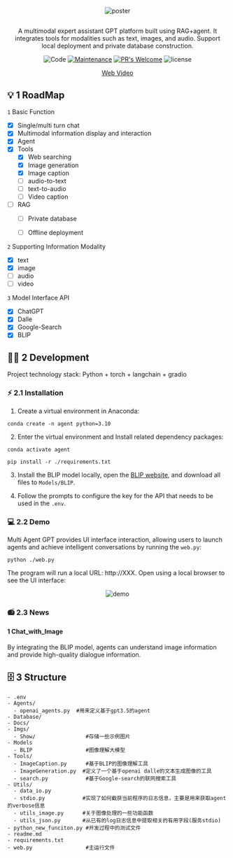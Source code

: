 <div align="center">

![poster](https://github.com/YangXuanyi/Multi-Agent-GPT/assets/83216339/b111f8f3-3b14-42dc-89b3-9a26c7a7deeb)

##

A multimodal expert assistant GPT platform built using RAG+agent. It integrates tools for modalities such as text, images, and audio. Support local deployment and private database construction.

![Code](https://img.shields.io/badge/Code-python-purple)
[![Maintenance](https://img.shields.io/badge/Maintained%3F-yes-green.svg)](https://GitHub.com/Naereen/StrapDown.js/graphs/commit-activity) [![PR's Welcome](https://img.shields.io/badge/PRs-welcome-brightgreen.svg?style=flat#pic_center)](http://makeapullrequest.com)
![license](https://img.shields.io/badge/License-MIT-{右半部分颜色})


[Web Video](https://github.com/YangXuanyi/Multi-Agent-GPT/assets/83216339/30e76e97-d02e-4a18-b5e1-896be99d5564)

</div>

## 💡 1 RoadMap

`1` Basic Function
   - [x] Single/multi turn chat
   - [x] Multimodal information display and interaction
   - [x] Agent
   - [x] Tools
      - [x] Web searching
      - [x] Image generation
      - [x] Image caption
      - [ ] audio-to-text
      - [ ] text-to-audio
      - [ ] Video caption
   - [ ] RAG
      - [ ] Private database
      - [ ] Offline deployment

   

`2` Supporting Information Modality
   - [x] text
   - [x] image
   - [ ] audio
   - [ ] video

`3` Model Interface API
   - [x] ChatGPT
   - [x] Dalle
   - [x] Google-Search
   - [x] BLIP

## 👨‍💻 2 Development

Project technology stack: Python + torch + langchain + gradio

### **⚡ 2.1 Installation**

1. Create a virtual environment in Anaconda:

  ```
  conda create -n agent python=3.10
  ```

2. Enter the virtual environment and Install related dependency packages:
  
  ```
  conda activate agent
  ```

  ```
  pip install -r ./requirements.txt
  ```

3. Install the BLIP model locally, open the [BLIP website](https://huggingface.co/Salesforce/blip-image-captioning-large), and download all files to ``Models/BLIP``.


4. Follow the prompts to configure the key for the API that needs to be used in the `.env`.



### **💻 2.2 Demo**

Multi Agent GPT provides UI interface interaction, allowing users to launch agents and achieve intelligent conversations by running the ``web.py``:

```
python ./web.py
```
The program will run a local URL: http://XXX. Open using a local browser to see the UI interface:

<div align="center">

![demo](https://github.com/YangXuanyi/Multi-Agent-GPT/assets/83216339/82444566-c7db-41ab-b471-cc3fba5ada82)

</div>

### **📻 2.3 News**

#### 1 Chat_with_Image

By integrating the BLIP model, agents can understand image information and provide high-quality dialogue information.



## 🗄️ 3 Structure

```
- .env
- Agents/
  - openai_agents.py  #用来定义基于gpt3.5的agent
- Database/
- Docs/
- Imgs/
  - Show/                #存储一些示例图片
- Models
  - BLIP                 #图像理解大模型
- Tools/
  - ImageCaption.py      #基于BLIP的图像理解工具
  - ImageGeneration.py  #定义了一个基于openai dalle的文本生成图像的工具
  - search.py            #基于Google-search的联网搜索工具
- Utils/
  - data_io.py
  - stdio.py            #实现了如何截获当前程序的日志信息，主要是用来获取agent的verbose信息
  - utils_image.py      #关于图像处理的一些功能函数
  - utils_json.py       #从已有的log日志信息中提取相关的有用字段(服务stdio) 
- python_new_funciton.py #开发过程中的测试文件
- readme.md
- requirements.txt
- web.py                 #主运行文件

```
